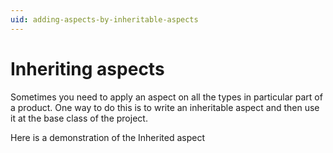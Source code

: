 ```yaml
---
uid: adding-aspects-by-inheritable-aspects
---
```


# Inheriting aspects 
Sometimes you need to apply an aspect on all the types in particular part of a product. One way to do this is to write an inheritable aspect and then use it at the base class of the project. 

Here is a demonstration of the Inherited aspect 

